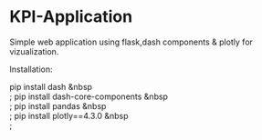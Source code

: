 # KPI-Application
Simple web application using flask,dash components &amp; plotly for vizualization.

Installation:

pip install dash &nbsp<br>;
pip install dash-core-components  &nbsp<br>;
pip install pandas  &nbsp<br>;
pip install plotly==4.3.0  &nbsp<br>;
